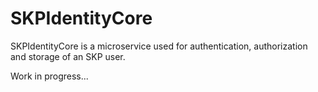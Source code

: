 # SKPIdentityCore
SKPIdentityCore is a microservice used for authentication, authorization and storage of an SKP user.

Work in progress...

